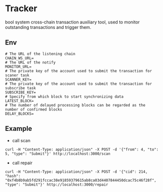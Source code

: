 # Tracker

bool system cross-chain transaction auxiliary tool, used to monitor outstanding transactions and trigger them.

## Env

```
# The URL of the listening chain
CHAIN_WS_URL=
# The URL of the notify
MONITOR_URL=
# The private key of the account used to submit the transaction for scaner task
SCANNER_KEY=
# The private key of the account used to submit the transaction for subscribe task
SUBSCRIBE_KEY=
# Specify from which block to start synchronizing data
LATEST_BLOCK=
# The number of delayed processing blocks can be regarded as the number of confirmed blocks
DELAY_BLOCKS=
```

## Example

- call scan

```
curl -H "Content-Type: application/json" -X POST -d '{"from": 4, "to": 5, "type": "Submit"}' http://localhost:3000/scan
```

- call repair

```
curl -H "Content-Type: application/json" -X POST -d '{"cid": 214, "hash": "0xf4b8b9ab5fd291fccac38e91859379615ab8ca03d4407844450dcac75c46f28f", "type": "Submit"}' http://localhost:3000/repair
```
